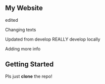 ## My Website

edited

Changing texts

Updated from develop REALLY develop locally

Adding more info

## Getting Started

Pls just __clone__ the repo!
